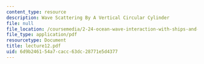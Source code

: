 ```yaml
---
content_type: resource
description: Wave Scattering By A Vertical Circular Cylinder
file: null
file_location: /coursemedia/2-24-ocean-wave-interaction-with-ships-and-offshore-energy-systems-13-022-spring-2002/6d9b246154a7cacc63dc28771e5d4377_lecture12.pdf
file_type: application/pdf
resourcetype: Document
title: lecture12.pdf
uid: 6d9b2461-54a7-cacc-63dc-28771e5d4377
---
```


